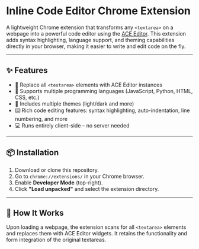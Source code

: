 # Inline Code Editor Chrome Extension

A lightweight Chrome extension that transforms any `<textarea>` on a webpage into a powerful code editor using the [ACE Editor](https://ace.c9.io/). This extension adds syntax highlighting, language support, and theming capabilities directly in your browser, making it easier to write and edit code on the fly.

---

## ✨ Features

- 🔧 Replace all `<textarea>` elements with ACE Editor instances
- 🧠 Supports multiple programming languages (JavaScript, Python, HTML, CSS, etc.)
- 🎨 Includes multiple themes (light/dark and more)
- ⌨️ Rich code editing features: syntax highlighting, auto-indentation, line numbering, and more
- 💻 Runs entirely client-side – no server needed

---

## 📦 Installation

1. Download or clone this repository.
2. Go to `chrome://extensions/` in your Chrome browser.
3. Enable **Developer Mode** (top-right).
4. Click **"Load unpacked"** and select the extension directory.

---

## 🔌 How It Works

Upon loading a webpage, the extension scans for all `<textarea>` elements and replaces them with ACE Editor widgets. It retains the functionality and form integration of the original textareas.
